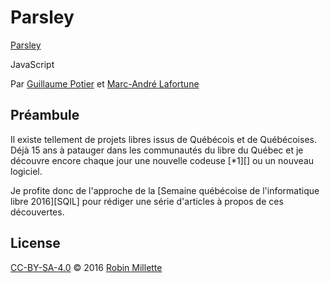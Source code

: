 # Parsley
[Parsley]

JavaScript

Par [Guillaume Potier][] et [Marc-André Lafortune][]

## Préambule
Il existe tellement de projets libres issus de Québécois et de Québécoises.
Déjà 15 ans à patauger dans les communautés du libre du Québec et
je découvre encore chaque jour une nouvelle codeuse [*1][] ou un nouveau logiciel.

Je profite donc de l'approche de la
[Semaine québécoise de l'informatique libre 2016][SQIL] pour rédiger
une série d'articles à propos de ces découvertes.

## License
[CC-BY-SA-4.0][] © 2016 [Robin Millette][]

[CC-BY-SA-4.0]: cc-by-sa.md
[Robin Millette]: <http://robin.millette.info/>
[Parsley]: <https://github.com/guillaumepotier/Parsley.js>
[Guillaume Potier]: <https://github.com/guillaumepotier>
[Marc-André Lafortune]: <https://github.com/marcandre>

